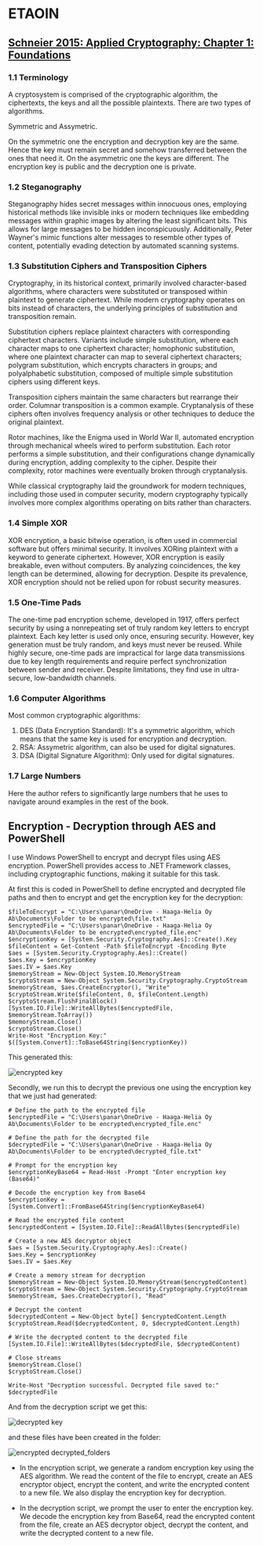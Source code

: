 # ETAOIN

## [Schneier 2015: Applied Cryptography: Chapter 1: Foundations](https://learning.oreilly.com/library/view/applied-cryptography-protocols/9781119096726/08_chap01.html#chap01-sec001)

### 1.1 Terminology

A cryptosystem is comprised of the cryptographic algorithm, the ciphertexts, the keys and all the possible plaintexts.
There are two types of algorithms.

Symmetric and Assymetric.

On the symmetric one the encryption and decryption key are the same. Hence the key must remain secret and somehow transferred between the ones that need it. 
On the asymmetric one the keys are different. The encryption key is public and the decryption one is private.

### 1.2 Steganography

Steganography hides secret messages within innocuous ones, employing historical methods like invisible inks or modern techniques like embedding messages within graphic images by altering the least significant bits. This allows for large messages to be hidden inconspicuously. Additionally, Peter Wayner's mimic functions alter messages to resemble other types of content, potentially evading detection by automated scanning systems.

### 1.3 Substitution Ciphers and Transposition Ciphers

Cryptography, in its historical context, primarily involved character-based algorithms, where characters were substituted or transposed within plaintext to generate ciphertext. While modern cryptography operates on bits instead of characters, the underlying principles of substitution and transposition remain.

Substitution ciphers replace plaintext characters with corresponding ciphertext characters. Variants include simple substitution, where each character maps to one ciphertext character; homophonic substitution, where one plaintext character can map to several ciphertext characters; polygram substitution, which encrypts characters in groups; and polyalphabetic substitution, composed of multiple simple substitution ciphers using different keys.

Transposition ciphers maintain the same characters but rearrange their order. Columnar transposition is a common example. Cryptanalysis of these ciphers often involves frequency analysis or other techniques to deduce the original plaintext.

Rotor machines, like the Enigma used in World War II, automated encryption through mechanical wheels wired to perform substitution. Each rotor performs a simple substitution, and their configurations change dynamically during encryption, adding complexity to the cipher. Despite their complexity, rotor machines were eventually broken through cryptanalysis.

While classical cryptography laid the groundwork for modern techniques, including those used in computer security, modern cryptography typically involves more complex algorithms operating on bits rather than characters.

### 1.4 Simple XOR


XOR encryption, a basic bitwise operation, is often used in commercial software but offers minimal security. It involves XORing plaintext with a keyword to generate ciphertext. However, XOR encryption is easily breakable, even without computers. By analyzing coincidences, the key length can be determined, allowing for decryption. Despite its prevalence, XOR encryption should not be relied upon for robust security measures.

### 1.5 One-Time Pads

The one-time pad encryption scheme, developed in 1917, offers perfect security by using a nonrepeating set of truly random key letters to encrypt plaintext. Each key letter is used only once, ensuring security. However, key generation must be truly random, and keys must never be reused. While highly secure, one-time pads are impractical for large data transmissions due to key length requirements and require perfect synchronization between sender and receiver. Despite limitations, they find use in ultra-secure, low-bandwidth channels.

### 1.6 Computer Algorithms

Most common cryptographic algorithms:

1. DES (Data Encryption Standard): It's a symmetric algorithm, which means that the same key is used for encryption and decryption.
2. RSA: Assymetric algorithm, can also be used for digital signatures.
3. DSA (Digital Signature Algorithm): Only used for digital signatures.

### 1.7 Large Numbers

Here the author refers to significantly large numbers that he uses to navigate around examples in the rest of the book.


## Encryption - Decryption through AES and PowerShell

I use Windows PowerShell to encrypt and decrypt files using AES encryption. PowerShell provides access to .NET Framework classes, including cryptographic functions, making it suitable for this task.

At first this is coded in PowerShell to define encrypted and decrypted file paths and then to encrypt and get the encryption key for the decryption:

    $fileToEncrypt = "C:\Users\panar\OneDrive - Haaga-Helia Oy Ab\Documents\Folder to be encrypted\file.txt"
    $encryptedFile = "C:\Users\panar\OneDrive - Haaga-Helia Oy Ab\Documents\Folder to be encrypted\encrypted_file.enc"
    $encryptionKey = [System.Security.Cryptography.Aes]::Create().Key
    $fileContent = Get-Content -Path $fileToEncrypt -Encoding Byte
    $aes = [System.Security.Cryptography.Aes]::Create()
    $aes.Key = $encryptionKey
    $aes.IV = $aes.Key
    $memoryStream = New-Object System.IO.MemoryStream
    $cryptoStream = New-Object System.Security.Cryptography.CryptoStream $memoryStream, $aes.CreateEncryptor(), "Write"
    $cryptoStream.Write($fileContent, 0, $fileContent.Length)
    $cryptoStream.FlushFinalBlock()
    [System.IO.File]::WriteAllBytes($encryptedFile, $memoryStream.ToArray())
    $memoryStream.Close()
    $cryptoStream.Close()
    Write-Host "Encryption Key:" $([System.Convert]::ToBase64String($encryptionKey))

This generated this:

![encrypted key](https://github.com/PanosArvan/Information-Security/assets/145275148/1ad3b13a-fd29-4163-aa60-7309b1bed1fa)

Secondly, we run this to decrypt the previous one using the encryption key that we just had generated:

    # Define the path to the encrypted file
    $encryptedFile = "C:\Users\panar\OneDrive - Haaga-Helia Oy Ab\Documents\Folder to be encrypted\encrypted_file.enc"

    # Define the path for the decrypted file
    $decryptedFile = "C:\Users\panar\OneDrive - Haaga-Helia Oy Ab\Documents\Folder to be encrypted\decrypted_file.txt"

    # Prompt for the encryption key
    $encryptionKeyBase64 = Read-Host -Prompt "Enter encryption key (Base64)"

    # Decode the encryption key from Base64
    $encryptionKey = [System.Convert]::FromBase64String($encryptionKeyBase64)

    # Read the encrypted file content
    $encryptedContent = [System.IO.File]::ReadAllBytes($encryptedFile)

    # Create a new AES decryptor object
    $aes = [System.Security.Cryptography.Aes]::Create()
    $aes.Key = $encryptionKey
    $aes.IV = $aes.Key

    # Create a memory stream for decryption
    $memoryStream = New-Object System.IO.MemoryStream($encryptedContent)
    $cryptoStream = New-Object System.Security.Cryptography.CryptoStream $memoryStream, $aes.CreateDecryptor(), "Read"

    # Decrypt the content
    $decryptedContent = New-Object byte[] $encryptedContent.Length
    $cryptoStream.Read($decryptedContent, 0, $decryptedContent.Length)

    # Write the decrypted content to the decrypted file
    [System.IO.File]::WriteAllBytes($decryptedFile, $decryptedContent)

    # Close streams
    $memoryStream.Close()
    $cryptoStream.Close()

    Write-Host "Decryption successful. Decrypted file saved to:" $decryptedFile

And from the decryption script we get this:

![decrypted key](https://github.com/PanosArvan/Information-Security/assets/145275148/d44e920f-a2c9-41a0-8a67-3c25945ce35f)

and these files have been created in the folder:

![encrypted decrypted_folders](https://github.com/PanosArvan/Information-Security/assets/145275148/47257ecc-3e8b-49b0-a9df-ad8d65be9df0)

- In the encryption script, we generate a random encryption key using the AES algorithm. We read the content of the file to encrypt, create an AES encryptor object, encrypt the content, and write the encrypted content to a new file. We also display the encryption key for decryption.

- In the decryption script, we prompt the user to enter the encryption key. We decode the encryption key from Base64, read the encrypted content from the file, create an AES decryptor object, decrypt the content, and write the decrypted content to a new file.
